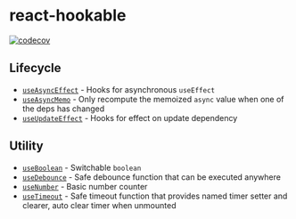 # react-hookable

[![codecov](https://codecov.io/gh/TomokiMiyauci/react-hookable/branch/main/graph/badge.svg?token=kb8KG2KSaR)](https://codecov.io/gh/TomokiMiyauci/react-hookable)

## Lifecycle

- [`useAsyncEffect`](docs/useAsyncEffect.mdx) - Hooks for asynchronous `useEffect`
- [`useAsyncMemo`](docs/useAsyncMemo.mdx) - Only recompute the memoized `async` value when one of the deps has changed
- [`useUpdateEffect`](docs/useUpdateEffect.mdx) - Hooks for effect on update dependency

## Utility

- [`useBoolean`](docs/useBoolean.mdx) - Switchable `boolean`
- [`useDebounce`](docs/useDebounce.mdx) - Safe debounce function that can be executed anywhere
- [`useNumber`](docs/useNumber.mdx) - Basic number counter
- [`useTimeout`](docs/useTimeout.mdx) - Safe timeout function that provides named timer setter and clearer, auto clear timer when unmounted
